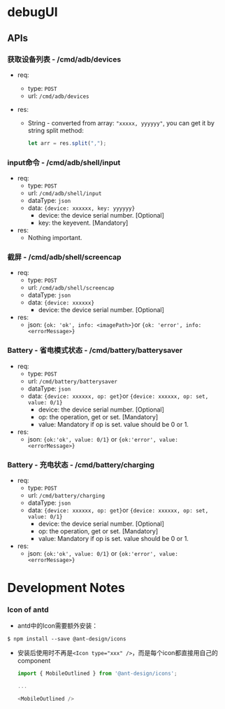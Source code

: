# debugUI

## APIs

### 获取设备列表 - /cmd/adb/devices

- req:

  - type: `POST`
  - url: `/cmd/adb/devices`

- res:

  - String - converted from array: `"xxxxx, yyyyyy"`, you can get it by string split method:

    ```javascript
    let arr = res.split(",");
    ```

### input命令 - /cmd/adb/shell/input

- req:
  - type: `POST`
  - url: `/cmd/adb/shell/input`
  - dataType: `json`
  - data: `{device: xxxxxx, key: yyyyyy}`
    - device: the device serial number. [Optional]
    - key: the keyevent. [Mandatory]
- res:
  - Nothing important.

### 截屏 - /cmd/adb/shell/screencap

- req:
  - type: `POST`
  - url: `/cmd/adb/shell/screencap`
  - dataType: `json`
  - data: `{device: xxxxxx}`
    - device: the device serial number. [Optional]
- res:
  - json: `{ok: 'ok', info: <imagePath>}`or `{ok: 'error', info: <errorMessage>}`

### Battery - 省电模式状态 - /cmd/battery/batterysaver

- req:
  - type: `POST`
  - url: `/cmd/battery/batterysaver`
  - dataType: `json`
  - data: `{device: xxxxxx, op: get}`or `{device: xxxxxx, op: set, value: 0/1}`
    - device: the device serial number. [Optional]
    - op: the operation, get or set. [Mandatory]
    - value: Mandatory if op is set. value should be 0 or 1.
- res:
  - json: `{ok:'ok', value: 0/1}` or `{ok:'error', value: <errorMessage>}`

### Battery - 充电状态 - /cmd/battery/charging

- req:
  - type: `POST`
  - url: `/cmd/battery/charging`
  - dataType: `json`
  - data: `{device: xxxxxx, op: get}`or `{device: xxxxxx, op: set, value: 0/1}`
    - device: the device serial number. [Optional]
    - op: the operation, get or set. [Mandatory]
    - value: Mandatory if op is set. value should be 0 or 1.
- res:
  - json: `{ok:'ok', value: 0/1}` or `{ok:'error', value: <errorMessage>}`


# Development Notes

### Icon of antd

- antd中的Icon需要额外安装：

```shell
$ npm install --save @ant-design/icons
```

- 安装后使用时不再是`<Icon type="xxx" />`，而是每个icon都直接用自己的component

  ```javascript
  import { MobileOutlined } from '@ant-design/icons';
  
  ...
  
  <MobileOutlined />
  ```

  


